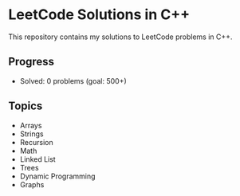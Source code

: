# LeetCode Solutions in C++

This repository contains my solutions to LeetCode problems in C++.

## Progress
- Solved: 0 problems (goal: 500+)

## Topics
- Arrays
- Strings
- Recursion
- Math
- Linked List
- Trees
- Dynamic Programming
- Graphs
